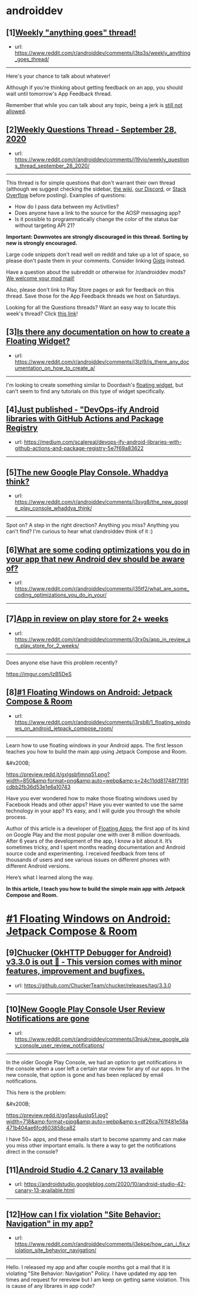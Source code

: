 # androiddev
## [1][Weekly "anything goes" thread!](https://www.reddit.com/r/androiddev/comments/j3tq3s/weekly_anything_goes_thread/)
- url: https://www.reddit.com/r/androiddev/comments/j3tq3s/weekly_anything_goes_thread/
---
Here's your chance to talk about whatever!

Although if you're thinking about getting feedback on an app, you should wait until tomorrow's App Feedback thread.

Remember that while you can talk about any topic, being a jerk is [still not allowed](https://www.reddit.com/r/androiddev/wiki/rules#wiki_rules_for_comments).
## [2][Weekly Questions Thread - September 28, 2020](https://www.reddit.com/r/androiddev/comments/j19vio/weekly_questions_thread_september_28_2020/)
- url: https://www.reddit.com/r/androiddev/comments/j19vio/weekly_questions_thread_september_28_2020/
---
This thread is for simple questions that don't warrant their own thread (although we suggest checking the sidebar, [the wiki](http://www.reddit.com/r/androiddev/wiki/), [our Discord](https://discord.gg/D2cNrqX), or [Stack Overflow](http://stackoverflow.com) before posting). Examples of questions:

* How do I pass data between my Activities?
* Does anyone have a link to the source for the AOSP messaging app?
* Is it possible to programmatically change the color of the status bar without targeting API 21?

**Important: Downvotes are strongly discouraged in this thread. Sorting by new is strongly encouraged.**

Large code snippets don't read well on reddit and take up a lot of space, so please don't paste them in your comments. Consider linking [Gists](https://gist.github.com) instead.

Have a question about the subreddit or otherwise for /r/androiddev mods? [We welcome your mod mail!](http://www.reddit.com/message/compose?to=%2Fr%2Fandroiddev)

Also, please don't link to Play Store pages or ask for feedback on this thread. Save those for the App Feedback threads we host on Saturdays.

Looking for all the Questions threads? Want an easy way to locate this week's thread? Click [this link](https://www.reddit.com/r/androiddev/search?q=title%3A%22questions+thread%22+author%3A%22AutoModerator%22&amp;restrict_sr=on&amp;sort=new&amp;t=all)!
## [3][Is there any documentation on how to create a Floating Widget?](https://www.reddit.com/r/androiddev/comments/j3lzl9/is_there_any_documentation_on_how_to_create_a/)
- url: https://www.reddit.com/r/androiddev/comments/j3lzl9/is_there_any_documentation_on_how_to_create_a/
---
I'm looking to create something similar to Doordash's [floating widget](https://youtu.be/qERuJqtU8cE?t=40), but can't seem to find any tutorials on this type of widget specifically.
## [4][Just published - "DevOps-ify Android libraries with GitHub Actions and Package Registry](https://www.reddit.com/r/androiddev/comments/j3s759/just_published_devopsify_android_libraries_with/)
- url: https://medium.com/scalereal/devops-ify-android-libraries-with-github-actions-and-package-registry-5e7f69a83622
---

## [5][The new Google Play Console. Whaddya think?](https://www.reddit.com/r/androiddev/comments/j3syg8/the_new_google_play_console_whaddya_think/)
- url: https://www.reddit.com/r/androiddev/comments/j3syg8/the_new_google_play_console_whaddya_think/
---
Spot on? A step in the right direction? Anything you miss? Anything you can't find? I'm curious to hear what r/androiddev think of it :)
## [6][What are some coding optimizations you do in your app that new Android dev should be aware of?](https://www.reddit.com/r/androiddev/comments/j35tf2/what_are_some_coding_optimizations_you_do_in_your/)
- url: https://www.reddit.com/r/androiddev/comments/j35tf2/what_are_some_coding_optimizations_you_do_in_your/
---

## [7][App in review on play store for 2+ weeks](https://www.reddit.com/r/androiddev/comments/j3rx0s/app_in_review_on_play_store_for_2_weeks/)
- url: https://www.reddit.com/r/androiddev/comments/j3rx0s/app_in_review_on_play_store_for_2_weeks/
---
Does anyone else have this problem recently?

https://imgur.com/IzB5DeS
## [8][#1 Floating Windows on Android: Jetpack Compose &amp; Room](https://www.reddit.com/r/androiddev/comments/j3rsb8/1_floating_windows_on_android_jetpack_compose_room/)
- url: https://www.reddit.com/r/androiddev/comments/j3rsb8/1_floating_windows_on_android_jetpack_compose_room/
---
Learn how to use floating windows in your Android apps. The first lesson teaches you how to build the main app using Jetpack Compose and Room.

&amp;#x200B;

https://preview.redd.it/gxlgsbfjmnq51.png?width=850&amp;format=png&amp;auto=webp&amp;s=24c11dd81748f71f91cdbb2fb36d53e1e6a10743

Have you ever wondered how to make those floating windows used by Facebook Heads and other apps? Have you ever wanted to use the same technology in your app? It’s easy, and I will guide you through the whole process.

Author of this article is a developer of [Floating Apps](https://floatingapps.net/); the first app of its kind on Google Play and the most popular one with over 8 million downloads. After 6 years of the development of the app, I know a bit about it. It’s sometimes tricky, and I spent months reading documentation and Android source code and experimenting. I received feedback from tens of thousands of users and see various issues on different phones with different Android versions.

Here’s what I learned along the way.

**In this article, I teach you how to build the simple main app with Jetpack Compose and Room.**

# [\#1 Floating Windows on Android: Jetpack Compose &amp; Room](https://localazy.to/o9yYIR)
## [9][Chucker (OkHTTP Debugger for Android) v3.3.0 is out 🎉 - This version comes with minor features, improvement and bugfixes.](https://www.reddit.com/r/androiddev/comments/j37ekz/chucker_okhttp_debugger_for_android_v330_is_out/)
- url: https://github.com/ChuckerTeam/chucker/releases/tag/3.3.0
---

## [10][New Google Play Console User Review Notifications are gone](https://www.reddit.com/r/androiddev/comments/j3njuk/new_google_play_console_user_review_notifications/)
- url: https://www.reddit.com/r/androiddev/comments/j3njuk/new_google_play_console_user_review_notifications/
---
In the older Google Play Console, we had an option to get notifications in the console when a user left a certain star review for any of our apps. In the new console, that option is gone and has been replaced by email notifications.

This here is the problem:

&amp;#x200B;

https://preview.redd.it/gq1ass4uslq51.jpg?width=718&amp;format=pjpg&amp;auto=webp&amp;s=df26ca761f481e58a471b404ae6fcd603858ca82

I have 50+ apps, and these emails start to become spammy and can make you miss other important emails. Is there a way to get the notifications direct in the console?
## [11][Android Studio 4.2 Canary 13 available](https://www.reddit.com/r/androiddev/comments/j3dt4f/android_studio_42_canary_13_available/)
- url: https://androidstudio.googleblog.com/2020/10/android-studio-42-canary-13-available.html
---

## [12][How can I fix violation "Site Behavior: Navigation" in my app?](https://www.reddit.com/r/androiddev/comments/j3ekpe/how_can_i_fix_violation_site_behavior_navigation/)
- url: https://www.reddit.com/r/androiddev/comments/j3ekpe/how_can_i_fix_violation_site_behavior_navigation/
---
Hello. I released my app and after couple months got a mail that it is violating "Site Behavior: Navigation" Policy. I have updated my app ten times and request for rereview but I am keep on getting same violation. This is cause of any librares in app code?
